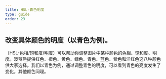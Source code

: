 ```yaml
---
title: HSL-青色明度
type: guide
order: 23
---
```


## 改变具体颜色的明度（以青色为例)。

（HSL-色相/饱和度/明度）可以帮助你调整图片中某种颜色的色相、饱和度、明度。泼辣熊提供红色、橙色、黄色、绿色、青色、蓝色、紫色和洋红色这八种颜色供大家选择。我们以青色为例，通过调整青色的明度，可以看到青色的亮度发生了变化，其他颜色同理。
